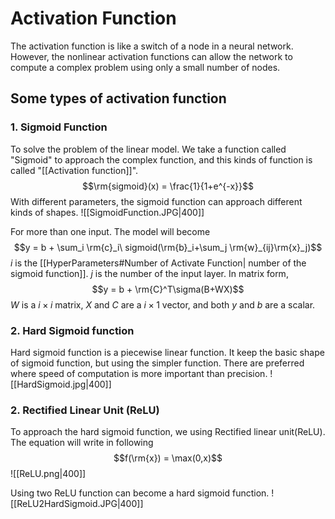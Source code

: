 # Activation Function
The activation function is like a switch of a node in a neural network. However, the nonlinear activation functions can allow the network to compute a complex problem using only a small number of nodes.

## Some types of activation function

### 1. Sigmoid Function
To solve the problem of the linear model. We take a function called "Sigmoid" to approach the complex function, and this kinds of function is called "[[Activation function]]".
$$\rm{sigmoid}(x) = \frac{1}{1+e^{-x}}$$
With different parameters, the sigmoid function can approach different kinds of shapes.
![[SigmoidFunction.JPG|400]]

For more than one input. The model will become
$$y = b + \sum_i \rm{c}_i\ sigmoid(\rm{b}_i+\sum_j \rm{w}_{ij}\rm{x}_j)$$
$i$ is the [[HyperParameters#Number of Activate Function| number of the sigmoid function]]. $j$ is the number of the input layer. 
In matrix form,
$$y = b + \rm{C}^T\sigma(B+WX)$$
$W$ is a $i \times i$ matrix, $X$ and $C$ are a $i \times 1$ vector, and both $y$ and $b$ are a scalar.

### 2. Hard Sigmoid function
Hard sigmoid function is a piecewise linear function. It keep the basic shape of sigmoid function, but using the simpler function. There are preferred where speed of computation is more important than precision.
![[HardSigmoid.jpg|400]]

### 2. Rectified Linear Unit (ReLU)
To approach the hard sigmoid function, we using Rectified linear unit(ReLU). The equation will write in following
$$f(\rm{x}) = \max(0,x)$$
![[ReLU.png|400]]

Using two ReLU function can become a hard sigmoid function.
![[ReLU2HardSigmoid.JPG|400]]